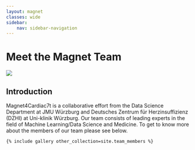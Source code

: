 ```yaml
---
layout: magnet
classes: wide
sidebar:
    nav: sidebar-navigation
---
```


<h1>Meet the Magnet Team</h1>

<img src="{{'/assets/img/magnet_team.png' | relative_url}}">

<h2>Introduction</h2>
<p style="margin-top: 12px">
    Magnet4Cardiac7t is a collaborative effort from the Data Science Department at JMU Würzburg and Deutsches Zentrum für Herzinsuffizienz (DZHI)
    at Uni-klinik Würzburg. Our team consists of leading experts in the field of Machine Learning/Data Science and Medicine.
    To get to know more about the members of our team please see below.
</p>
<div>

    {% include gallery other_collection=site.team_members %}

</div>